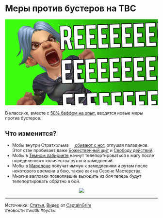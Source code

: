 # Меры против бустеров на TBC

<p align="center">
<img src="https://raw.githubusercontent.com/MagicalCow/TrinkIT-News/main/Assets/WH327973/WH327973-01.jpg" width="600"/>
</p>  

В классике, вместе с <a href="https://ru.tbc.wowhead.com/spell=377749/joyous-journeys">50% баффом на опыт</a>, вводятся новые меры против бустеров.


## Что изменится?
- Мобы внутри Стратхольма <a href="https://ru.wowhead.com/wotlk/spell=19128/knockdown"><img src="https://wow.zamimg.com/images/wow/icons/large/ability_golemthunderclap.jpg" width="13" height="13"/> cбивают с ног</a>, оглушая паладинов. Этот стан пробивает даже <a href="https://www.wowhead.com/wotlk/ru/spell=642/">Божественный щит</a> и <a href="https://www.wowhead.com/wotlk/ru/spell=6615/">Свободу действий</a>.
- Мобы в <a href="https://www.wowhead.com/wotlk/ru/zone=3789/">Темном лабиринте</a> начнут телепортироваться к магу после определенного количества рутов и замедлений.
- Мобы в <a href="https://www.wowhead.com/wotlk/ru/maraudon">Мародоне</a> получат иммун к замедлениям и рутам после некоторого времени в бою, также как на Сезоне Мастерства.
- Многие валлхаки позволявшие выходить из боя теперь будут телепортировать обратно в бой.
<p align="center">
<img src="https://wow.zamimg.com/uploads/blog/images/28687.jpg?maxHeight=639&maxWidth=1200" width="600"/>
</p>  

---
Источники: [Статья](https://www.wowhead.com/wotlk/news/327973), [Видео](https://youtu.be/5P9aTVHdlX8) от [CaptainGrim](https://www.youtube.com/c/CaptainGrim)  
#новости #wotlk #бусты